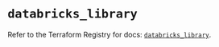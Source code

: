 # `databricks_library`

Refer to the Terraform Registry for docs: [`databricks_library`](https://registry.terraform.io/providers/databricks/databricks/1.58.0/docs/resources/library).
